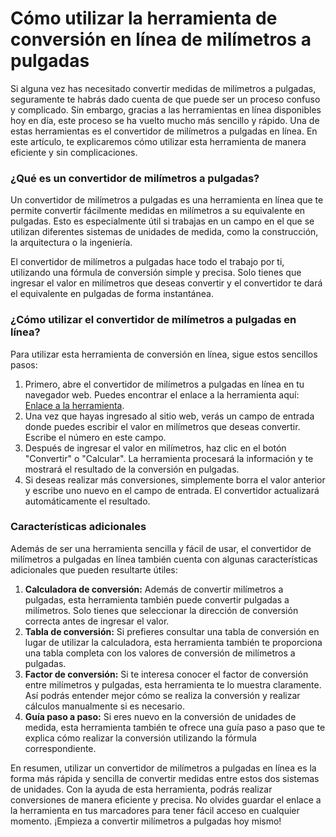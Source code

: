 Cómo utilizar la herramienta de conversión en línea de milímetros a pulgadas
============================================================================

Si alguna vez has necesitado convertir medidas de milímetros a pulgadas, seguramente te habrás dado cuenta de que puede ser un proceso confuso y complicado. Sin embargo, gracias a las herramientas en línea disponibles hoy en día, este proceso se ha vuelto mucho más sencillo y rápido. Una de estas herramientas es el convertidor de milímetros a pulgadas en línea. En este artículo, te explicaremos cómo utilizar esta herramienta de manera eficiente y sin complicaciones.

### ¿Qué es un convertidor de milímetros a pulgadas?

Un convertidor de milímetros a pulgadas es una herramienta en línea que te permite convertir fácilmente medidas en milímetros a su equivalente en pulgadas. Esto es especialmente útil si trabajas en un campo en el que se utilizan diferentes sistemas de unidades de medida, como la construcción, la arquitectura o la ingeniería.

El convertidor de milímetros a pulgadas hace todo el trabajo por ti, utilizando una fórmula de conversión simple y precisa. Solo tienes que ingresar el valor en milímetros que deseas convertir y el convertidor te dará el equivalente en pulgadas de forma instantánea.

### ¿Cómo utilizar el convertidor de milímetros a pulgadas en línea?

Para utilizar esta herramienta de conversión en línea, sigue estos sencillos pasos:

1. Primero, abre el convertidor de milímetros a pulgadas en línea en tu navegador web. Puedes encontrar el enlace a la herramienta aquí: [Enlace a la herramienta](https://www.onlinecalculatorsfree.com/es/convert/mm-to-inch.html).
2. Una vez que hayas ingresado al sitio web, verás un campo de entrada donde puedes escribir el valor en milímetros que deseas convertir. Escribe el número en este campo.
3. Después de ingresar el valor en milímetros, haz clic en el botón "Convertir" o "Calcular". La herramienta procesará la información y te mostrará el resultado de la conversión en pulgadas.
4. Si deseas realizar más conversiones, simplemente borra el valor anterior y escribe uno nuevo en el campo de entrada. El convertidor actualizará automáticamente el resultado.

### Características adicionales

Además de ser una herramienta sencilla y fácil de usar, el convertidor de milímetros a pulgadas en línea también cuenta con algunas características adicionales que pueden resultarte útiles:

1. **Calculadora de conversión:** Además de convertir milímetros a pulgadas, esta herramienta también puede convertir pulgadas a milímetros. Solo tienes que seleccionar la dirección de conversión correcta antes de ingresar el valor.
2. **Tabla de conversión:** Si prefieres consultar una tabla de conversión en lugar de utilizar la calculadora, esta herramienta también te proporciona una tabla completa con los valores de conversión de milímetros a pulgadas.
3. **Factor de conversión:** Si te interesa conocer el factor de conversión entre milímetros y pulgadas, esta herramienta te lo muestra claramente. Así podrás entender mejor cómo se realiza la conversión y realizar cálculos manualmente si es necesario.
4. **Guía paso a paso:** Si eres nuevo en la conversión de unidades de medida, esta herramienta también te ofrece una guía paso a paso que te explica cómo realizar la conversión utilizando la fórmula correspondiente.

En resumen, utilizar un convertidor de milímetros a pulgadas en línea es la forma más rápida y sencilla de convertir medidas entre estos dos sistemas de unidades. Con la ayuda de esta herramienta, podrás realizar conversiones de manera eficiente y precisa. No olvides guardar el enlace a la herramienta en tus marcadores para tener fácil acceso en cualquier momento. ¡Empieza a convertir milímetros a pulgadas hoy mismo!